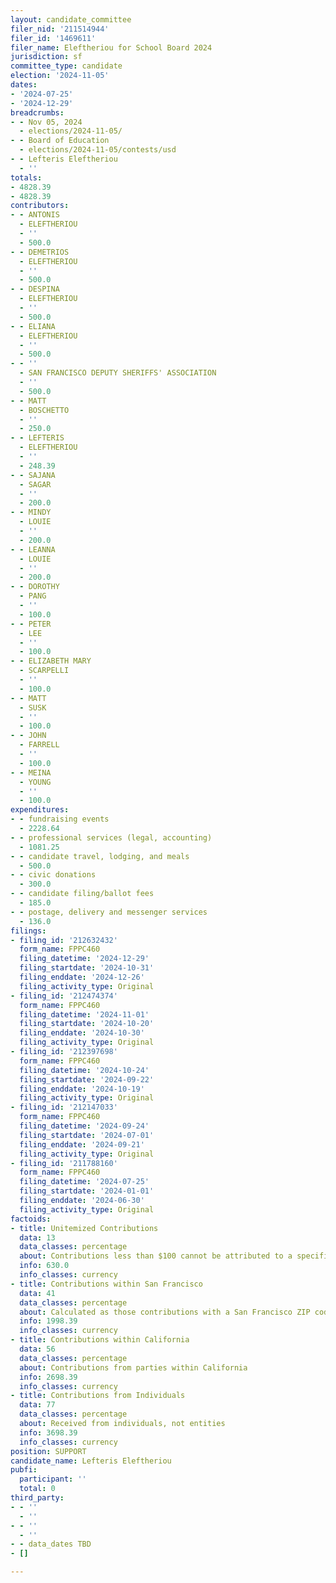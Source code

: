 ```yaml
---
layout: candidate_committee
filer_nid: '211514944'
filer_id: '1469611'
filer_name: Eleftheriou for School Board 2024
jurisdiction: sf
committee_type: candidate
election: '2024-11-05'
dates:
- '2024-07-25'
- '2024-12-29'
breadcrumbs:
- - Nov 05, 2024
  - elections/2024-11-05/
- - Board of Education
  - elections/2024-11-05/contests/usd
- - Lefteris Eleftheriou
  - ''
totals:
- 4828.39
- 4828.39
contributors:
- - ANTONIS
  - ELEFTHERIOU
  - ''
  - 500.0
- - DEMETRIOS
  - ELEFTHERIOU
  - ''
  - 500.0
- - DESPINA
  - ELEFTHERIOU
  - ''
  - 500.0
- - ELIANA
  - ELEFTHERIOU
  - ''
  - 500.0
- - ''
  - SAN FRANCISCO DEPUTY SHERIFFS' ASSOCIATION
  - ''
  - 500.0
- - MATT
  - BOSCHETTO
  - ''
  - 250.0
- - LEFTERIS
  - ELEFTHERIOU
  - ''
  - 248.39
- - SAJANA
  - SAGAR
  - ''
  - 200.0
- - MINDY
  - LOUIE
  - ''
  - 200.0
- - LEANNA
  - LOUIE
  - ''
  - 200.0
- - DOROTHY
  - PANG
  - ''
  - 100.0
- - PETER
  - LEE
  - ''
  - 100.0
- - ELIZABETH MARY
  - SCARPELLI
  - ''
  - 100.0
- - MATT
  - SUSK
  - ''
  - 100.0
- - JOHN
  - FARRELL
  - ''
  - 100.0
- - MEINA
  - YOUNG
  - ''
  - 100.0
expenditures:
- - fundraising events
  - 2228.64
- - professional services (legal, accounting)
  - 1081.25
- - candidate travel, lodging, and meals
  - 500.0
- - civic donations
  - 300.0
- - candidate filing/ballot fees
  - 185.0
- - postage, delivery and messenger services
  - 136.0
filings:
- filing_id: '212632432'
  form_name: FPPC460
  filing_datetime: '2024-12-29'
  filing_startdate: '2024-10-31'
  filing_enddate: '2024-12-26'
  filing_activity_type: Original
- filing_id: '212474374'
  form_name: FPPC460
  filing_datetime: '2024-11-01'
  filing_startdate: '2024-10-20'
  filing_enddate: '2024-10-30'
  filing_activity_type: Original
- filing_id: '212397698'
  form_name: FPPC460
  filing_datetime: '2024-10-24'
  filing_startdate: '2024-09-22'
  filing_enddate: '2024-10-19'
  filing_activity_type: Original
- filing_id: '212147033'
  form_name: FPPC460
  filing_datetime: '2024-09-24'
  filing_startdate: '2024-07-01'
  filing_enddate: '2024-09-21'
  filing_activity_type: Original
- filing_id: '211788160'
  form_name: FPPC460
  filing_datetime: '2024-07-25'
  filing_startdate: '2024-01-01'
  filing_enddate: '2024-06-30'
  filing_activity_type: Original
factoids:
- title: Unitemized Contributions
  data: 13
  data_classes: percentage
  about: Contributions less than $100 cannot be attributed to a specific individual
  info: 630.0
  info_classes: currency
- title: Contributions within San Francisco
  data: 41
  data_classes: percentage
  about: Calculated as those contributions with a San Francisco ZIP code
  info: 1998.39
  info_classes: currency
- title: Contributions within California
  data: 56
  data_classes: percentage
  about: Contributions from parties within California
  info: 2698.39
  info_classes: currency
- title: Contributions from Individuals
  data: 77
  data_classes: percentage
  about: Received from individuals, not entities
  info: 3698.39
  info_classes: currency
position: SUPPORT
candidate_name: Lefteris Eleftheriou
pubfi:
  participant: ''
  total: 0
third_party:
- - ''
  - ''
- - ''
  - ''
- - data_dates TBD
- []

---
```


